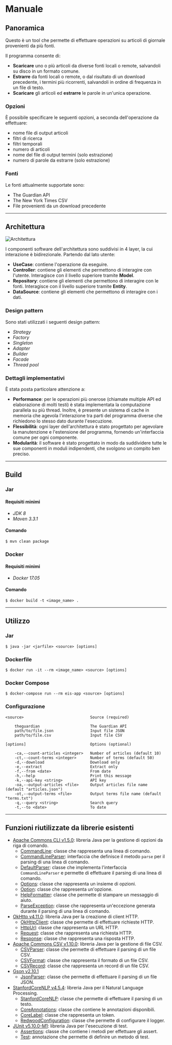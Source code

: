 # Manuale

## Panoramica

Questo è un tool che permette di effettuare operazioni su articoli di giornale provenienti da più fonti.

Il programma consente di:

- **Scaricare** uno o più articoli da diverse fonti locali o remote, salvandoli su disco in un formato comune.
- **Estrarre** da fonti locali o remote, o dal risultato di un download precedente, i termini più ricorrenti, salvandoli
  in ordine di frequenza in un file di testo.
- **Scaricare** gli articoli ed **estrarre** le parole in un'unica operazione.

### Opzioni

È possibile specificare le seguenti opzioni, a seconda dell'operazione da effettuare:

- nome file di output articoli
- filtri di ricerca
- filtri temporali
- numero di articoli
- nome del file di output termini (solo estrazione)
- numero di parole da estrarre (solo estrazione)

### Fonti

Le fonti attualmente supportate sono:

- The Guardian API
- The New York Times CSV
- File provenienti da un download precedente

---

## Architettura

![Architettura](architecture.svg)

I componenti software dell'architettura sono suddivisi in 4 layer, la cui interazione è bidirezionale. Partendo dal lato
utente:

- **UseCase**: contiene l'operazione da eseguire.
- **Controller**: contiene gli elementi che permettono di interagire con l'utente. Interagisce con il livello superiore
  tramite **Model**.
- **Repository**: contiene gli elementi che permettono di interagire con le fonti. Interagisce con il livello superiore
  tramite **Entity**.
- **DataSource**: contiene gli elementi che permettono di interagire con i dati.

### Design pattern

Sono stati utilizzati i seguenti design pattern:

- _Strategy_ <!--Tutti i layer con context-->
- _Factory_ <!--RepositoryFactory, UseCaseFactory-->
- _Singleton_ <!--Repositories, AsyncExecutor-->
- _Adapter_ <!--Repositories-->
- _Builder_ <!--ContextBuilder-->
- _Facade_ <!--Tutti i layer-->
- _Thread pool_ <!--TheGuardianDataSource, TermsDataSource-->

### Dettagli implementativi

È stata posta particolare attenzione a:

- **Performance**: per le operazioni più onerose (chiamate multiple API ed elaborazione di molti testi) è stata
  implementata la computazione parallela su più thread.
  Inoltre, è presente un sistema di cache in memoria che agevola l'interazione tra parti del programma diverse che
  richiedono lo stesso dato durante l'esecuzione.
- **Flessibilità**: ogni layer dell'architettura è stato progettato per agevolare la manutenzione e l'estensione del
  programma, fornendo un'interfaccia comune per ogni componente.
- **Modularità**: il software è stato progettato in modo da suddividere tutte le sue componenti in moduli indipendenti,
  che svolgono un compito ben preciso.

---

## Build

### Jar

#### Requisiti minimi

- _JDK 8_
- _Maven 3.3.1_

#### Comando

    $ mvn clean package

### Docker

#### Requisiti minimi

- _Docker 17.05_

#### Comando

    $ docker build -t <image_name> .

---

## Utilizzo

### Jar

    $ java -jar <jarfile> <source> [options]

### Dockerfile

    $ docker run -it --rm <image_name> <source> [options]

### Docker Compose

    $ docker-compose run --rm eis-app <source> [options]

### Configurazione

    <source>                             Source (required)

        theguardian                      The Guardian API
        path/to/file.json                Input file JSON
        path/to/file.csv                 Input file CSV

    [options]                            Options (optional)

        -ca,--count-articles <integer>   Number of articles (default 10)
        -ct,--count-terms <integer>      Number of terms (default 50)
        -d,--download                    Download only
        -e,--extract                     Extract only
        -f,--from <date>                 From date
        -h,--help                        Print this message
        -k,--api-key <string>            API key
        -oa,--output-articles <file>     Output articles file name (default "articles.json")
        -ot,--output-terms <file>        Output terms file name (default "terms.txt")
        -q,--query <string>              Search query
        -t,--to <date>                   To date

---

## Funzioni riutilizzate da librerie esistenti

- [Apache Commons CLI v1.5.0](https://commons.apache.org/proper/commons-cli/): libreria Java per la gestione di opzioni
  da riga
  di comando.
    - [CommandLine](https://commons.apache.org/proper/commons-cli/javadocs/api-release/org/apache/commons/cli/CommandLine.html):
      classe che rappresenta una linea di comando.
    - [CommandLineParser](https://commons.apache.org/proper/commons-cli/javadocs/api-release/org/apache/commons/cli/CommandLineParser.html):
      interfaccia che definisce il metodo `parse` per il parsing di una linea di comando.
    - [DefaultParser](https://commons.apache.org/proper/commons-cli/javadocs/api-release/org/apache/commons/cli/DefaultParser.html):
      classe che implementa l'interfaccia `CommandLineParser` e permette di effettuare il parsing di una linea di
      comando.
    - [Options](https://commons.apache.org/proper/commons-cli/javadocs/api-release/org/apache/commons/cli/Options.html):
      classe che rappresenta un insieme di opzioni.
    - [Option](https://commons.apache.org/proper/commons-cli/javadocs/api-release/org/apache/commons/cli/Option.html):
      classe che rappresenta un'opzione.
    - [HelpFormatter](https://commons.apache.org/proper/commons-cli/javadocs/api-release/org/apache/commons/cli/HelpFormatter.html):
      classe che permette di stampare un messaggio di aiuto.
    - [ParseException](https://commons.apache.org/proper/commons-cli/javadocs/api-release/org/apache/commons/cli/ParseException.html):
      classe che rappresenta un'eccezione generata durante il parsing di una linea di comando.
- [OkHttp v4.11.0](https://square.github.io/okhttp/): libreria Java per la creazione di client HTTP.
    - [OkHttpClient](https://square.github.io/okhttp/4.x/okhttp/okhttp3/-ok-http-client/): classe che permette di
      effettuare richieste HTTP.
    - [HttpUrl](https://square.github.io/okhttp/4.x/okhttp/okhttp3/-http-url/): classe che rappresenta un URL HTTP.
    - [Request](https://square.github.io/okhttp/4.x/okhttp/okhttp3/-request/): classe che rappresenta una richiesta
      HTTP.
    - [Response](https://square.github.io/okhttp/4.x/okhttp/okhttp3/-response/): classe che rappresenta una risposta
      HTTP.
- [Apache Commons CSV v1.10.0](https://commons.apache.org/proper/commons-csv/): libreria Java per la gestione di file
  CSV.
    - [CSVParser](https://commons.apache.org/proper/commons-csv/apidocs/org/apache/commons/csv/CSVParser.html): classe
      che permette di effettuare il parsing di un file CSV.
    - [CSVFormat](https://commons.apache.org/proper/commons-csv/apidocs/org/apache/commons/csv/CSVFormat.html): classe
      che rappresenta il formato di un file CSV.
    - [CSVRecord](https://commons.apache.org/proper/commons-csv/apidocs/org/apache/commons/csv/CSVRecord.html): classe
      che rappresenta un record di un file CSV.
- [Gson v2.10.1](https://www.javadoc.io/doc/com.google.code.gson/gson/latest/com.google.gson/module-summary.html)
    - [JsonParser](https://www.javadoc.io/doc/com.google.code.gson/gson/latest/com.google.gson/com.google.gson.JsonParser.html):
      classe che permette di effettuare il parsing di un file JSON.
- [StanfordCoreNLP v4.5.4](https://stanfordnlp.github.io/CoreNLP/): libreria Java per il Natural Language Processing.
    - [StanfordCoreNLP](https://stanfordnlp.github.io/CoreNLP/api.html): classe che permette di effettuare il parsing
      di un testo.
    - [CoreAnnotations](https://stanfordnlp.github.io/CoreNLP/api.html): classe che contiene le annotazioni
      disponibili.
    - [CoreLabel](https://stanfordnlp.github.io/CoreNLP/api.html): classe che rappresenta un token.
    - [RedwoodConfiguration](https://stanfordnlp.github.io/CoreNLP/api.html): classe che permette di configurare il
      logger.
- [JUnit v5.10.0-M1](https://junit.org/junit5/docs/current/user-guide/): libreria Java per l'esecuzione di test.
    - [Assertions](https://junit.org/junit5/docs/current/api/org.junit.jupiter.api/org/junit/jupiter/api/Assertions.html):
      classe che contiene i metodi per effettuare gli assert.
    - [Test](https://junit.org/junit5/docs/current/api/org.junit.jupiter.api/org/junit/jupiter/api/Test.html):
      annotazione
      che permette di definire un metodo di test.
